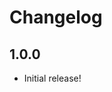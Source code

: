 # Changelog

[//]: # (>>   The order of list items should be: Critical/Fixes, New, Update, Remove, Underpinnings   <<)

[//]: # (>>   ## [UNRELEASED]https://github.com/roydukkey/vinyl-named2/compare/v1.0.0...master   <<)

## 1.0.0

* Initial release!
